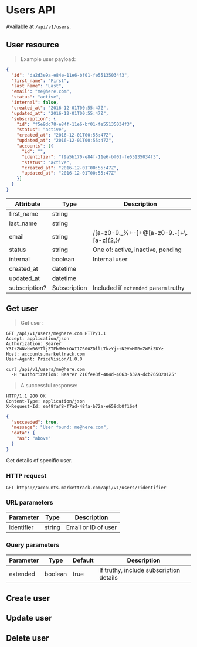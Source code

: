 # Users API

Available at `/api/v1/users`.

## User resource

> Example user payload:

```json
{
  "id": "da2d3e9a-e84e-11e6-bf01-fe55135034f3",
  "first_name": "First",
  "last_name": "Last",
  "email": "me@here.com",
  "status": "active",
  "internal": false,
  "created_at": "2016-12-01T00:55:47Z",
  "updated_at": "2016-12-01T00:55:47Z",
  "subscription": {
    "id": "f5e9dc78-e84f-11e6-bf01-fe55135034f3",
    "status": "active",
    "created_at": "2016-12-01T00:55:47Z",
    "updated_at": "2016-12-01T00:55:47Z",
    "accounts": [{
      "id": "",
      "identifier": "f9a5b170-e84f-11e6-bf01-fe55135034f3",
      "status": "active",
      "created_at": "2016-12-01T00:55:47Z",
      "updated_at": "2016-12-01T00:55:47Z"
    }]
  }
}
```

Attribute | Type | Description
--------- | ---- | -----------
first_name | string
last_name | string
email | string | /[a-z0-9._%+-]+@[a-z0-9.-]+\\.[a-z]{2,}/
status | string | One of: active, inactive, pending
internal | boolean | Internal user
created_at | datetime
updated_at | datetime
subscription? | Subscription | Included if `extended` param truthy

## Get user

> Get user:

```http
GET /api/v1/users/me@here.com HTTP/1.1
Accept: application/json
Authorization: Bearer Y3ItZWNvbW06YTljZTFhMWYtOWI1ZS00ZDllLTkzYjctN2VmMTBmZWRiZDYz
Host: accounts.markettrack.com
User-Agent: PriceVision/1.0.0
```

```shell
curl /api/v1/users/me@here.com
  -H "Authorization: Bearer 216fee3f-404d-4663-b32a-dcb765020125"
```

> A successful response:

```http
HTTP/1.1 200 OK
Content-Type: application/json
X-Request-Id: ea49faf8-f7ad-48fa-b72a-e659db0f16e4
```

```json
{
  "succeeded": true,
  "message": "User found: me@here.com",
  "data": {
    "as": "above"
  }
}
```

Get details of specific user.

### HTTP request

`GET https://accounts.markettrack.com/api/v1/users/:identifier`

### URL parameters

Parameter | Type | Description
--------- | ---- | -----------
identifier | string | Email or ID of user

### Query parameters

Parameter | Type | Default | Description
--------- | ---- | ------- | -----------
extended | boolean | true | If truthy, include subscription details


## Create user

## Update user

## Delete user
